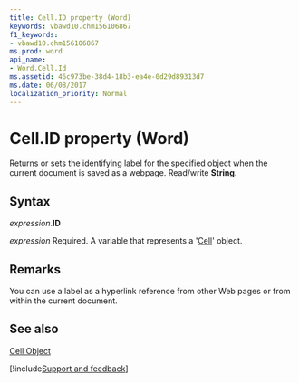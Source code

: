 ```yaml
---
title: Cell.ID property (Word)
keywords: vbawd10.chm156106867
f1_keywords:
- vbawd10.chm156106867
ms.prod: word
api_name:
- Word.Cell.Id
ms.assetid: 46c973be-38d4-18b3-ea4e-0d29d89313d7
ms.date: 06/08/2017
localization_priority: Normal
---
```



# Cell.ID property (Word)

Returns or sets the identifying label for the specified object when the current document is saved as a webpage. Read/write  **String**.


## Syntax

_expression_.**ID**

_expression_ Required. A variable that represents a '[Cell](Word.Cell.md)' object.


## Remarks

You can use a label as a hyperlink reference from other Web pages or from within the current document.


## See also


[Cell Object](Word.Cell.md)

[!include[Support and feedback](~/includes/feedback-boilerplate.md)]